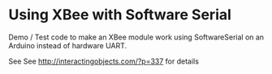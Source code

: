 Using XBee with Software Serial
===============================

Demo / Test code to make an XBee module work using SoftwareSerial on an Arduino instead of hardware UART.

See See http://interactingobjects.com/?p=337 for details